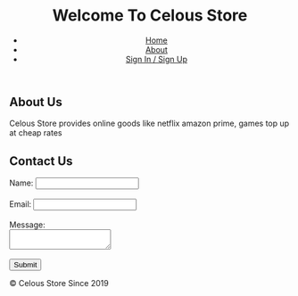 <!DOCTYPE html>
<html>
<head>
	<title>My Website</title>
</head>
<body>
	<header>
		<h1>Welcome To Celous Store</h1>
		<nav>
			<ul>
				<li><a href="#">Home</a></li>
				<li><a href="#">About</a></li>
				<li><a href="#">Sign In / Sign Up</a></li>
			</ul>
		</nav>
	</header>
	<main>
		<h2>About Us</h2>
		<p>Celous Store provides online goods like netflix amazon prime, games top up at cheap rates</p>
		<h2>Contact Us</h2>
		<form>
			<label for="name">Name:</label>
			<input type="text" id="name" name="name"><br><br>
			<label for="email">Email:</label>
			<input type="email" id="email" name="email"><br><br>
			<label for="message">Message:</label><br>
			<textarea id="message" name="message"></textarea><br><br>
			<input type="submit" value="Submit">
		</form>
	</main>
	<footer>
		<p>&copy; Celous Store Since 2019</p>
	</footer>
</body>
</html>
